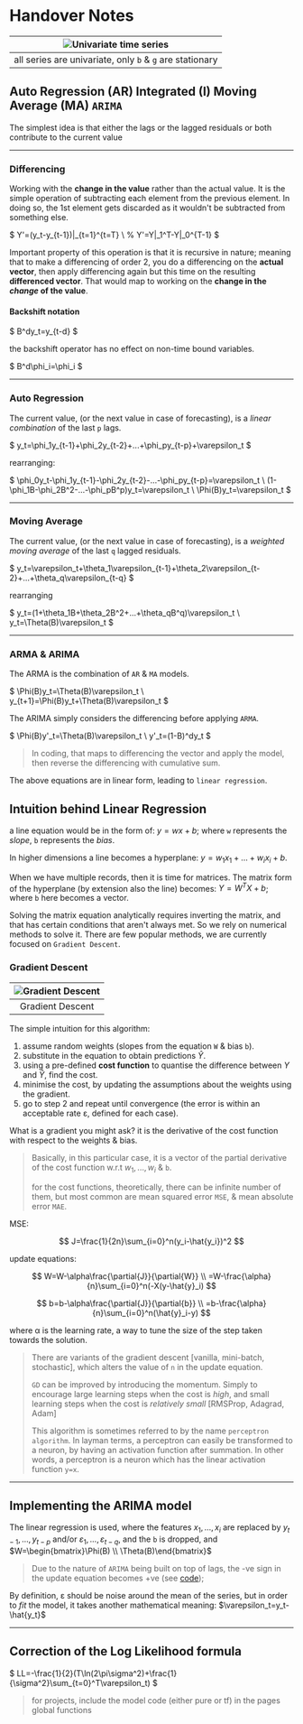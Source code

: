 # Handover Notes

| ![Univariate time series](https://otexts.com/fpp3/fpp_files/figure-html/stationary-1.png) |
| :---------------------------------------------------------------------------------------: |
|                 all series are univariate, only `b` & `g` are stationary                  |

## Auto Regression (AR) Integrated (I) Moving Average (MA) `ARIMA`

The simplest idea is that either the lags or the lagged residuals or both contribute to the current value

---

### Differencing

Working with the **change in the value** rather than the actual value. It is the simple operation of subtracting each element from the previous element. In doing so, the 1st element gets discarded as it wouldn't be subtracted from something else.

$
Y'=(y_t-y_{t-1})|_{t=1}^{t=T}
\\
% Y'=Y|_1^T-Y|_0^{T-1}
$

Important property of this operation is that it is recursive in nature; meaning that to make a differencing of order 2, you do a differencing on the **actual vector**, then apply differencing again but this time on the resulting **differenced vector**. That would map to working on the **change in the _change_ of the value**.

#### Backshift notation

$
B^dy_t=y_{t-d}
$

the backshift operator has no effect on non-time bound variables.

$
B^d\phi_i=\phi_i
$

---

### Auto Regression

The current value, (or the next value in case of forecasting), is a _linear combination_ of the last `p` lags.

$
y_t=\phi_1y_{t-1}+\phi_2y_{t-2}+...+\phi_py_{t-p}+\varepsilon_t
$

rearranging:

$
\phi_0y_t-\phi_1y_{t-1}-\phi_2y_{t-2}-...-\phi_py_{t-p}=\varepsilon_t
\\
(1-\phi_1B-\phi_2B^2-...-\phi_pB^p)y_t=\varepsilon_t
\\
\Phi(B)y_t=\varepsilon_t
$

---

### Moving Average

The current value, (or the next value in case of forecasting), is a _weighted moving average_ of the last `q` lagged residuals.

$
y_t=\varepsilon_t+\theta_1\varepsilon_{t-1}+\theta_2\varepsilon_{t-2}+...+\theta_q\varepsilon_{t-q}
$

rearranging

$
y_t=(1+\theta_1B+\theta_2B^2+...+\theta_qB^q)\varepsilon_t
\\
y_t=\Theta(B)\varepsilon_t
$

---

### ARMA & ARIMA

The ARMA is the combination of `AR` & `MA` models.

$
\Phi(B)y_t=\Theta(B)\varepsilon_t
\\
y_{t+1}=\Phi(B)y_t+\Theta(B)\varepsilon_t
$

The ARIMA simply considers the differencing before applying `ARMA`.

$
\Phi(B)y'_t=\Theta(B)\varepsilon_t
\\
y'_t=(1-B)^dy_t
$

> In coding, that maps to differencing the vector and apply the model, then reverse the differencing with cumulative sum.

The above equations are in linear form, leading to `linear regression`.

## Intuition behind Linear Regression

a line equation would be in the form of: $y=wx+b$; where `w` represents the _slope_, `b` represents the _bias_.

In higher dimensions a line becomes a hyperplane: $y=w_1x_1+...+w_ix_i+b$.

When we have multiple records, then it is time for matrices. The matrix form of the hyperplane (by extension also the line) becomes: $Y=W^TX+b$; where `b` here becomes a vector.

Solving the matrix equation analytically requires inverting the matrix, and that has certain conditions that aren't always met. So we rely on numerical methods to solve it. There are few popular methods, we are currently focused on `Gradient Descent`.

### Gradient Descent

| ![Gradient Descent](https://miro.medium.com/max/600/1*iNPHcCxIvcm7RwkRaMTx1g.jpeg) |
| :--------------------------------------------------------------------------------: |
|                                  Gradient Descent                                  |

The simple intuition for this algorithm:

1. assume random weights (slopes from the equation `W` & bias `b`).
2. substitute in the equation to obtain predictions $\hat{Y}$.
3. using a pre-defined **cost function** to quantise the difference between $Y$ and $\hat{Y}$, find the cost.
4. minimise the cost, by updating the assumptions about the weights using the gradient.
5. go to step 2 and repeat until convergence (the error is within an acceptable rate &epsilon;, defined for each case).

What is a gradient you might ask? it is the derivative of the cost function with respect to the weights & bias.

> Basically, in this particular case, it is a vector of the partial derivative of the cost function w.r.t $w_1,...,w_i$ & `b`.
>
> for the cost functions, theoretically, there can be infinite number of them, but most common are mean squared error `MSE`, & mean absolute error `MAE`.

MSE:

$$
J=\frac{1}{2n}\sum_{i=0}^n(y_i-\hat{y_i})^2
$$

update equations:

$$
W=W-\alpha\frac{\partial{J}}{\partial{W}}
\\
=W-\frac{\alpha}{n}\sum_{i=0}^n(-X(y-\hat{y}_i)
$$

$$
b=b-\alpha\frac{\partial{J}}{\partial{b}}
\\
=b-\frac{\alpha}{n}\sum_{i=0}^n(\hat{y}_i-y)
$$

where &alpha; is the learning rate, a way to tune the size of the step taken towards the solution.

> There are variants of the gradient descent \[vanilla, mini-batch, stochastic\], which alters the value of `n` in the update equation.
>
> `GD` can be improved by introducing the momentum. Simply to encourage large learning steps when the cost is _high_, and small learning steps when the cost is _relatively small_ \[RMSProp, Adagrad, Adam\]
>
> This algorithm is sometimes referred to by the name `perceptron algorithm`. In layman terms, a perceptron can easily be transformed to a neuron, by having an activation function after summation. In other words, a perceptron is a neuron which has the linear activation function `y=x`.

---

## Implementing the ARIMA model

The linear regression is used, where the features $x_1,...,x_i$ are replaced by $y_{t-1},...,y_{t-p}$ and/or $\varepsilon_1,...,\varepsilon_{t-q}$, and the `b` is dropped, and $W=\begin{bmatrix}\Phi(B) \\ \Theta(B)\end{bmatrix}$

> Due to the nature of `ARIMA` being built on top of lags, the -ve sign in the update equation becomes +ve (see [code]("./../Code/pureJS/arima.js#L22"));

By definition, &epsilon; should be noise around the mean of the series, but in order to _fit_ the model, it takes another mathematical meaning: $\varepsilon_t=y_t-\hat{y_t}$

---

## Correction of the Log Likelihood formula

<!-- $\sigma^2=\frac{1}{T}\sum_i^T\varepsilon_i^2$ -->

$
LL=-\frac{1}{2}(T\ln(2\pi\sigma^2)+\frac{1}{\sigma^2}\sum_{t=0}^T\varepsilon_t)
$

> for projects, include the model code (either pure or tf) in the pages global functions